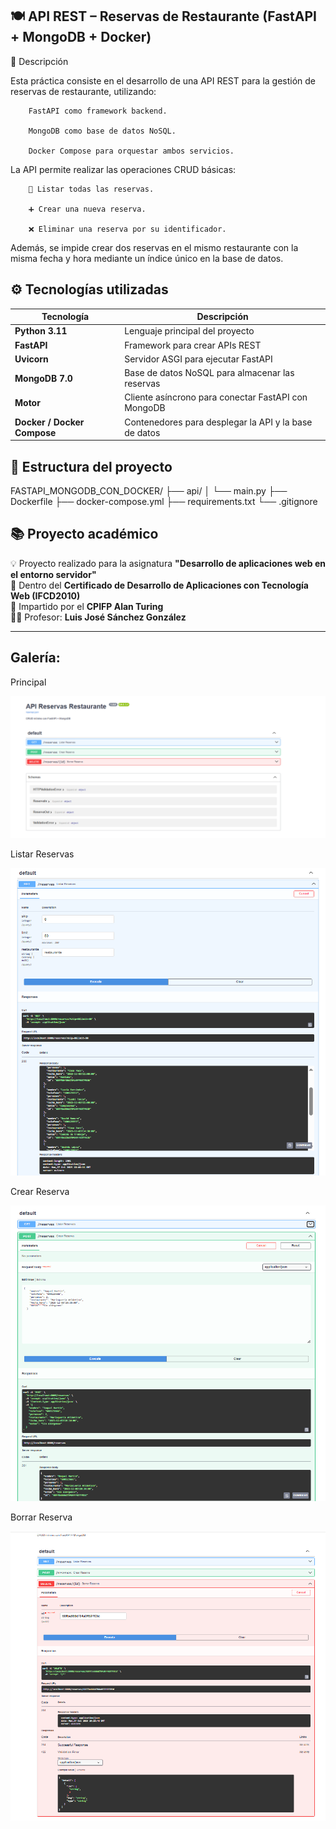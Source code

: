 ## 🍽️ API REST – Reservas de Restaurante (FastAPI + MongoDB + Docker)

📌 Descripción

Esta práctica consiste en el desarrollo de una API REST para la gestión de reservas de restaurante, utilizando:

        FastAPI como framework backend.

        MongoDB como base de datos NoSQL.

        Docker Compose para orquestar ambos servicios.

La API permite realizar las operaciones CRUD básicas:

        📄 Listar todas las reservas.

        ➕ Crear una nueva reserva.

        ❌ Eliminar una reserva por su identificador.

Además, se impide crear dos reservas en el mismo restaurante con la misma fecha y hora mediante un índice único en la base de datos.

## ⚙️ Tecnologías utilizadas

| Tecnología                  | Descripción                                           |
| --------------------------- | ----------------------------------------------------- |
| **Python 3.11**             | Lenguaje principal del proyecto                       |
| **FastAPI**                 | Framework para crear APIs REST                        |
| **Uvicorn**                 | Servidor ASGI para ejecutar FastAPI                   |
| **MongoDB 7.0**             | Base de datos NoSQL para almacenar las reservas       |
| **Motor**                   | Cliente asíncrono para conectar FastAPI con MongoDB   |
| **Docker / Docker Compose** | Contenedores para desplegar la API y la base de datos |

## 🧩 Estructura del proyecto

FASTAPI_MONGODB_CON_DOCKER/
├── api/
│   └── main.py
├── Dockerfile
├── docker-compose.yml
├── requirements.txt
└── .gitignore



## 📚 Proyecto académico

💡 Proyecto realizado para la asignatura **"Desarrollo de aplicaciones web en el entorno servidor"**  
📜 Dentro del **Certificado de Desarrollo de Aplicaciones con Tecnología Web (IFCD2010)**  
🏫 Impartido por el **CPIFP Alan Turing**  
👨‍🏫 Profesor: **Luis José Sánchez González**

---


## Galería:

Principal

![Principal](./api/Principal.png)



Listar Reservas 

![Listar](./api/Listar.png)


Crear Reserva

![Crear](./api/Crear.png)


Borrar Reserva

![Borrar](./api/Borrar.png)


